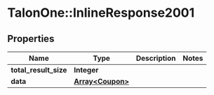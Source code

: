 # TalonOne::InlineResponse2001

## Properties
Name | Type | Description | Notes
------------ | ------------- | ------------- | -------------
**total_result_size** | **Integer** |  | 
**data** | [**Array&lt;Coupon&gt;**](Coupon.md) |  | 


